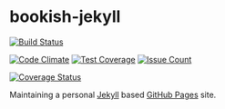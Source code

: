 # bookish-jekyll

[![Build Status](https://travis-ci.org/sheeeng/bookish-jekyll.svg?branch=master)](https://travis-ci.org/sheeeng/bookish-jekyll)

[![Code Climate](https://codeclimate.com/github/sheeeng/bookish-jekyll/badges/gpa.svg)](https://codeclimate.com/github/sheeeng/bookish-jekyll)
[![Test Coverage](https://codeclimate.com/github/sheeeng/bookish-jekyll/badges/coverage.svg)](https://codeclimate.com/github/sheeeng/bookish-jekyll/coverage)
[![Issue Count](https://codeclimate.com/github/sheeeng/bookish-jekyll/badges/issue_count.svg)](https://codeclimate.com/github/sheeeng/bookish-jekyll)

[![Coverage Status](https://coveralls.io/repos/github/sheeeng/bookish-jekyll/badge.svg?branch=master)](https://coveralls.io/github/sheeeng/bookish-jekyll?branch=master)

Maintaining a personal [Jekyll](https://jekyllrb.com) based [GitHub Pages](https://pages.github.com/) site.
